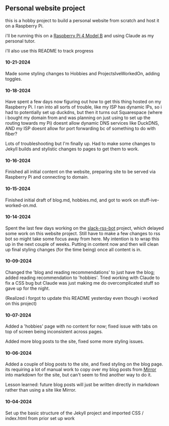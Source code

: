 ## Personal website project

this is a hobby project to build a personal website from scratch and host it on a Raspberry Pi. 

i'll be running this on a [Raspberry Pi 4 Model B](https://vilros.com/products/raspberry-pi-4-model-b-1?variant=40809478750302) and using Claude as my personal tutor. 

i'll also use this README to track progress

#### 10-21-2024

Made some styling changes to Hobbies and ProjectsIveWorkedOn, adding toggles. 

#### 10-18-2024

Have spent a few days now figuring out how to get this thing hosted on my Raspberry Pi. I ran into all sorts of trouble, like my ISP has dynamic IPs, so i had to potentially set up duckdns, but then it turns out Squarespace (where i bought my domain from and was planning on just using to set up the routing towards my Pi) doesnt allow dynamic DNS services like DuckDNS, AND my ISP doesnt allow for port forwarding bc of something to do with fiber? 

Lots of troubleshooting but I'm finally up. Had to make some changes to Jekyll builds and stylistic changes to pages to get them to work. 

#### 10-16-2024

Finished all initial content on the website, preparing site to be served via Raspberry Pi and connecting to domain.  

#### 10-15-2024

Finished initial draft of blog.md, hobbies.md, and got to work on stuff-ive-worked-on.md. 

#### 10-14-2024

Spent the last few days working on the [slack-rss-bot](https://github.com/brunny-eth/slack-rss-bot) project, which delayed some work on this website project. Still have to make a few changes to rss bot so might take some focus away from here. My intention is to wrap this up in the next couple of weeks. Putting in content now and then will clean up final styling changes (for the time being) once all content is in.

#### 10-09-2024

Changed the 'blog and reading recommendations' to just have the blog; added reading recommendation to 'hobbies'. Tried working with Claude to fix a CSS bug but Claude was just making me do overcomplicated stuff so gave up for the night.

(Realized i forgot to update this README yesterday even though i worked on this project)

#### 10-07-2024

Added a 'hobbies' page with no content for now; fixed issue with tabs on top of screen being inconsistent across pages.

Added more blog posts to the site, fixed some more styling issues.

#### 10-06-2024

Added a couple of blog posts to the site, and fixed styling on the blog page. its requiring a lot of manual work to copy over my blog posts from [Mirror](https://mirror.xyz/brunny.eth) into markdown for the site, but can't seem to find another way to do it. 

Lesson learned: future blog posts will just be written directly in markdown rather than using a site like Mirror. 

#### 10-04-2024

Set up the basic structure of the Jekyll project and imported CSS / index.html from prior set up work
